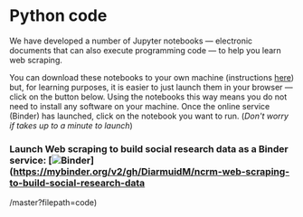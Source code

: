 # Python code

We have developed a number of Jupyter notebooks &mdash; electronic documents that can also execute programming code &mdash; to help you learn web scraping.

You can download these notebooks to your own machine (instructions [here]()) but, for learning purposes, it is easier to just launch them in your browser &mdash; click on the button below. Using the notebooks this way means you do not need to install any software on your machine. Once the online service (Binder) has launched, click on the notebook you want to run. (*Don't worry if takes up to a minute to launch*)

### Launch Web scraping to build social research data as a Binder service: [![Binder](http://mybinder.org/badge_logo.svg)](https://mybinder.org/v2/gh/DiarmuidM/ncrm-web-scraping-to-build-social-research-data
/master?filepath=code)<br>